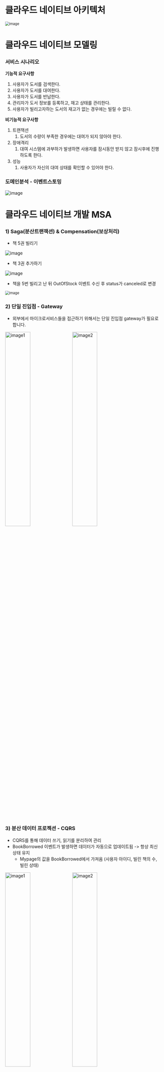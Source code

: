 # 클라우드 네이티브 아키텍처

<img src="https://github.com/user-attachments/assets/c36e9eba-0c37-48b3-be31-b6f10d964bb2" alt="image" style="zoom:80%;" />



# 클라우드 네이티브 모델링

### 서비스 시나리오

**기능적 요구사항**

1. 사용자가 도서를 검색한다.
2. 사용자가 도서를 대여한다.
3. 사용자가 도서를 반납한다.
4. 관리자가 도서 정보를 등록하고, 재고 상태를 관리한다.
5. 사용자가 빌리고자하는 도서의 재고가 없는 경우에는 빌릴 수 없다.

**비기능적 요구사항**

1. 트랜잭션
   1. 도서의 수량이 부족한 경우에는 대여가 되지 않아야 한다.
2. 장애격리
   1. 대여 시스템에 과부하가 발생하면 사용자를 잠시동안 받지 않고 잠시후에 진행하도록 한다.
3. 성능
   1. 사용자가 자신의 대여 상태를 확인할 수 있어야 한다.

### 도메인분석 - 이벤트스토밍

![image](https://github.com/user-attachments/assets/af7376b6-e028-46c6-9f77-096a194dabd9)

# 클라우드 네이티브 개발 MSA

### 1) Saga(분산트랜잭션) & Compensation(보상처리)

- 책 5권 빌리기

![image](https://github.com/user-attachments/assets/eee605ad-b446-45ef-aefa-aee5fcc89b15)

- 책 3권 추가하기

![image](https://github.com/user-attachments/assets/2d022bc2-4cf0-4033-a849-e2f9cd8f060b)

- 책을 5번 빌리고 난 뒤 OutOfStock 이벤트 수신 후 status가 canceled로 변경

<img src="https://github.com/user-attachments/assets/c1c7a9a2-2946-4f99-9ffe-3a70729799a4" alt="image" style="zoom:80%;" />

### 2) 단일 진입점 - Gateway

- 외부에서 마이크로서비스들을 접근하기 위해서는 단일 진입점 gateway가 필요로 합니다.

<img src="https://github.com/user-attachments/assets/df3da5cc-586f-4883-84a5-ba1861844819" alt="image1" width="40%" style="margin-right: 10px;"> <img src="https://github.com/user-attachments/assets/8b8ec638-0fc8-4e5d-a607-6f651d48cb47" alt="image2" width="40%">




### 3) 분산 데이터 프로젝션 - CQRS

- CQRS를 통해 데이터 쓰기, 읽기를 분리하여 관리
- BookBorrowed 이벤트가 발생하면 데이터가 자동으로 업데이트됨 -> 항상 최신 상태 유지
  - Mypage의 값을 BookBorrowed에서 가져옴 (사용자 아이디, 빌린 책의 수, 빌린 상태)


<img src="https://github.com/user-attachments/assets/939b5655-f4f5-45a9-b7df-1591175e2fbe" alt="image1" width="40%" style="margin-right: 10px;"> <img src="https://github.com/user-attachments/assets/5e06c5ac-3910-45eb-9271-d779ba1cb513" alt="image2" width="40%">



# 컨테이너 인프라 설계 및 구성 역량

### 1) 클라우드 배포 - Jenkins

![image](https://github.com/user-attachments/assets/1de9aaf0-439b-4671-95a1-9d7ce808be39)

![image](https://github.com/user-attachments/assets/79155f40-5645-4ba8-b2da-37375c0105a6)

- 기존의 service와 deployment borrow 삭제 후 다시 생성 확인

<img src="https://github.com/user-attachments/assets/3d5e2af1-ee5c-4591-8b81-e8658a4ee7bf" alt="image" style="zoom: 67%;" />

- Azure portal에서 ACR, AKS에서 이미지가 배포됨을 확인

![image](https://github.com/user-attachments/assets/152c2f4c-3090-4e40-8ba2-c1b9cd8e7dea)

![image](https://github.com/user-attachments/assets/e6051a7e-83d0-4028-a0f1-9485c9ecdbe5)

- Docker Hub에 이미지 배포

![image](https://github.com/user-attachments/assets/46f28645-9b95-4088-9664-8150b1c6823d)

### 2) 컨테이너 자동확장 - HPA

- Auto Scaler 설정: od의 평균 CPU 사용량이 전체 요청된 CPU의 **50%**를 초과하면 새로운 Pod를 추가

![image](https://github.com/user-attachments/assets/ce4bb86d-85dd-499d-b745-876d710dd62b)

- kubectl get po -w 명령을 사용하여 pod가 생성되는 것을 확인

![image](https://github.com/user-attachments/assets/1b5323a1-f7d7-478b-80aa-c4863d48f1a0)



### 3) 컨테이너로부터 환경분리 - CofigMap

- YAML 기반의 ConfigMap을 생성 후 객체 확인

![image](https://github.com/user-attachments/assets/c8a5ad67-3462-4657-a137-8d0942e7e47b)

- 대여 서비스의 Logging 레벨을 Configmap의 ORDER_DEBUG_INFO 참조하도록 설정 확인

![image](https://github.com/user-attachments/assets/51209fe5-c506-475d-aaf6-9e519bcaf0d5)

<img src="https://github.com/user-attachments/assets/04d3bb7f-be90-4756-8a24-3c5273727e9a" alt="image" style="zoom:80%;" />

### 4) 클라우드스토리지 활용 - PVC

- pvc 생성

![image](https://github.com/user-attachments/assets/9acc6553-4b9e-4aa5-99f3-74096763b96e)

- Pod내 한 컨테이너에서 생성한 볼륨이 다른 컨테이너에서 가시적인지 확인

![image](https://github.com/user-attachments/assets/b12813e0-e46e-42ac-bc28-49ae93b5f48c)

- borrow 서비스 2개로 스케일아웃

![image](https://github.com/user-attachments/assets/8e84738b-aa6f-4fb3-9798-f351a9d72846)

- 확장된 대여 서비스에서도 test.txt가 확인되는지 검증

<img src="https://github.com/user-attachments/assets/5c495239-066c-40e3-b661-48912d6b412e" alt="image" style="zoom:80%;" />

### 5) 무정지배포 - Rediness Probe 

- borrow 서비스의 deployment.yaml 파일에 redinessProbe 를 설정하고 배포를 진행

<img src="https://github.com/user-attachments/assets/2228586a-adb3-470c-b202-1c6906c17bee" alt="image" width="40%">

<img src="https://github.com/user-attachments/assets/996b26b4-e34f-45c8-b042-9c3672bc7d7c" alt="image1" width="40%" style="margin-right: 10px;"> <img src="https://github.com/user-attachments/assets/936e12c2-435a-45ba-b1b5-ea64c2c9c600" alt="image2" width="50%">


### 6) 서비스 메쉬 응용 - Mesh 

- istio-system 설치 확인

<img src="https://github.com/user-attachments/assets/3fbbbe2a-c0f9-45b3-bc48-a89289537d8e" alt="image" style="zoom: 67%;" />

- istio-injection=enabled 라벨 설정 후 배포

<img src="https://github.com/user-attachments/assets/db1c65a2-4348-44cb-9449-9ee8272cda04" alt="image" style="zoom: 67%;" />

### 7) 통합 모니터링 - Loggregation/Monitoring

- loki pod 생성

<img src="https://github.com/user-attachments/assets/13ad8659-da97-48ba-ab1a-f50a907f3eed" alt="image" style="zoom:80%;" />

- EXTERNAL-IP로 Grafana 접속

<img src="https://github.com/user-attachments/assets/dacbbad4-cb6b-4147-a4b7-e3b40081bfcf" alt="image" style="zoom:80%;" />

- Prometheus 접속

![image](https://github.com/user-attachments/assets/e58b7067-077b-4416-9a3b-3aaecee088b6)

- borrow에 siege로 부하발생 후 Prometheus 그래프 확인

![image](https://github.com/user-attachments/assets/27f5b683-dbfb-48d1-ade9-0b51cb42e4c2)

- borrow에 siege로 부하발생 후 Grafana 그래프 확인

![image](https://github.com/user-attachments/assets/af1a6a4c-f0e3-47f1-86a1-abf18184f624)
